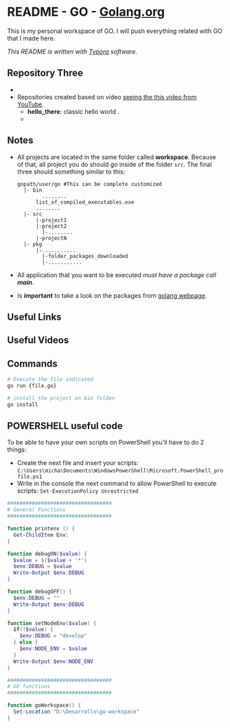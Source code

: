 # README - GO - [Golang.org](GO_Official)

This is my personal workspace of GO. I will push everything related with GO that I made here.

*This README is written with [Typora][] software.*

## Repository Three

* 
* Repositories created based on video [seeing the this video from YouTube][YTB_01].
  * **hello_there**: classic hello world .
  * 

## Notes

* All projects are located in the same folder called **workspace**. Because of that, all project you do should go inside of the folder `src`.  The final three should something similar to this:

  ```paths
  gopath/user/go #This can be complete customized
  	|- bin
          ........
  		list_of_compiled_executables.exe
  		........
  	|- src
  		|-project1
  		|-project2
          |-........
  		|-projectN
  	|- pkg
  		|-...........
          |-folder_packages_downloaded
          |-...........
  ```

* All application that you want to be executed *must have a package call* ***main***.

* Is **important** to take a look on the packages from [golang webpage][GO_pkg].

## Useful Links

[Typora]: https://typora.io/ "Typora official Webpage"
[GO_pkg]: https://golang.org/pkg/ "Useful links with a lot of libraries."
[GO_Official]: https://golang.org/ "Official site of the language."

## Useful Videos

[YTB_01]: https://www.youtube.com/watch?v=C8LgvuEBraI "Learn Go in 12 Minutes"

## Commands

```bash
# Execute the file indicated
go run {file.go}

# install the project on bin folden
go install
```

## POWERSHELL useful code

To be able to have your own scripts on PowerShell you'll have to do 2 things:

* Create the next file and insert your scripts: `C:\Users\micha\Documents\WindowsPowerShell\Microsoft.PowerShell_profile.ps1`
* Write in the console the next command to allow PowerShell to execute scripts:
   `Set-ExecutionPolicy Unrestricted`

```powershell
##################################
# General Functions
##################################

function printenv () {
  Get-ChildItem Env:
}

function debugON($value) {
  $value = $($value + '*')
  $env:DEBUG = $value
  Write-Output $env:DEBUG
}

function debugOFF() {
  $env:DEBUG = ""
  Write-Output $env:DEBUG
}

function setNodeEnv($value) {
  if(!$value) {
    $env:DEBUG = "develop"
  } else {
    $env:NODE_ENV = $value
  }
  Write-Output $env:NODE_ENV
}

##################################
# GO functions
##################################

function goWorkspace() {
  Set-Location "D:\Desarrollo\go-workspace"
}
```

